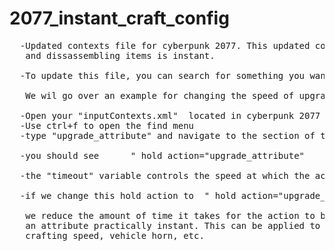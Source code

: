 # 2077_instant_craft_config

<pre>
  -Updated contexts file for cyberpunk 2077. This updated config makes it so that item crafting
   and dissassembling items is instant.
  
  -To update this file, you can search for something you want to edit and change it in the file. 
  
   We wil go over an example for changing the speed of upgrading perks. 
      
  -Open your "inputContexts.xml"  located in cyberpunk 2077 \ r6 \ config
  -Use ctrl+f to open the find menu
  -type "upgrade_attribute" and navigate to the section of the XML labeled "hold actions"
  
  -you should see      " hold action="upgrade_attribute"			timeout="0.4" "
  
  -the "timeout" variable controls the speed at which the action takes place. 
  
  -if we change this hold action to  " hold action="upgrade_attribute"			timeout="0.01" "
  
   we reduce the amount of time it takes for the action to be completed. This will make upgrading
   an attribute practically instant. This can be applied to any other action in this file such as
   crafting speed, vehicle horn, etc. 
</pre>
